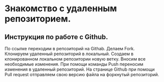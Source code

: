 
# Знакомство с удаленным репозиторием.
## Инструкция по работе с Github.

По ссылке переходим в репозиторий на Githab.
Делаем Fork.
Клонируем удаленный репозиторий в локальный.
Создаем в клонированном локальном репозитории новую ветку.
Вносим все необходимые изменения.
При помощи команды Push переносим изменения в удаленный репозиторий.
На странице Github при помощи Pull request отправляем свою версию файла на форкнутый репозиторий.

